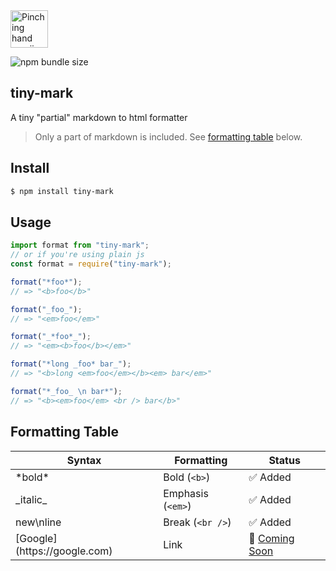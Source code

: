 <img src="https://i.imgur.com/sbGx1vY.png" width="60px" alt="Pinching hand emoji" />

![npm bundle size](https://img.shields.io/bundlephobia/min/tiny-mark?label=size)

## tiny-mark

A tiny "partial" markdown to html formatter

> Only a part of markdown is included. See [formatting table](#Formatting-Table) below.

## Install

```bash
$ npm install tiny-mark
```

## Usage

```ts
import format from "tiny-mark";
// or if you're using plain js
const format = require("tiny-mark");

format("*foo*");
// => "<b>foo</b>"

format("_foo_");
// => "<em>foo</em>"

format("_*foo*_");
// => "<em><b>foo</b></em>"

format("*long _foo* bar_");
// => "<b>long <em>foo</em></b><em> bar</em>"

format("*_foo_ \n bar*");
// => "<b><em>foo</em> <br /> bar</b>"
```

## Formatting Table

| Syntax                                        | Formatting        | Status                           |
| --------------------------------------------- | ----------------- | -------------------------------- |
| \*bold\*                                      | Bold (`<b>`)      | ✅ Added                         |
| \_italic\_                                    | Emphasis (`<em>`) | ✅ Added                         |
| new\nline                                     | Break (`<br />`)  | ✅ Added                         |
| \[Google\]\(https://<span>google</span>.com\) | Link              | 👀 [Coming Soon](../../issues/1) |
